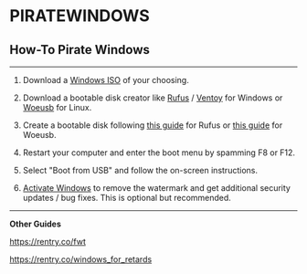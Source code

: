 # PIRATEWINDOWS


## How-To Pirate Windows

***

1. Download a [Windows ISO](https://www.reddit.com/r/FREEMEDIAHECKYEAH/wiki/storage#wiki_windows_iso) of your choosing. 

1. Download a bootable disk creator like [Rufus](https://rufus.ie/en_US/) / [Ventoy](https://www.ventoy.net/en/index.html) for Windows or [Woeusb](https://github.com/WoeUSB/WoeUSB) for Linux. 

1. Create a bootable disk following [this guide](https://softwarekeep.com/help-center/how-to-create-a-bootable-usb-using-rufus) for Rufus or [this guide](https://www.linuxuprising.com/2020/10/how-to-make-bootable-windows-10-usb-on.html) for Woeusb. 

1. Restart your computer and enter the boot menu by spamming F8 or F12. 

1. Select "Boot from USB" and follow the on-screen instructions. 

1. [Activate Windows](https://rentry.co/ActivateWin10) to remove the watermark and get additional security updates / bug fixes. This is optional but recommended.

***

**Other Guides**

https://rentry.co/fwt

https://rentry.co/windows_for_retards
